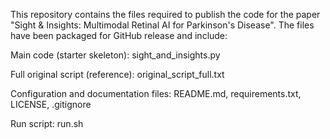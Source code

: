 This repository contains the files required to publish the code for the paper "Sight & Insights: Multimodal Retinal AI for Parkinson's Disease". The files have been packaged for GitHub release and include:

Main code (starter skeleton): sight_and_insights.py

Full original script (reference): original_script_full.txt

Configuration and documentation files: README.md, requirements.txt, LICENSE, .gitignore

Run script: run.sh

